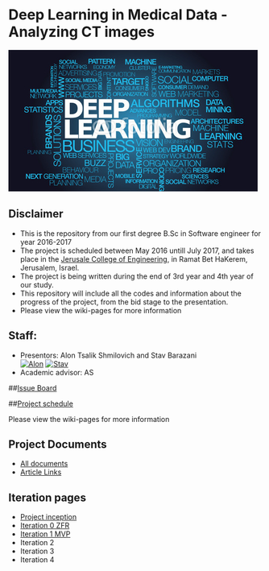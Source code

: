 # Deep Learning in Medical Data - Analyzing CT images

![Project logo](https://github.com/alonshmilo/MedicalData_jce/blob/master/pics/logo.jpg?raw=true)


## Disclaimer
* This is the repository from our first degree B.Sc in Software engineer for year 2016-2017
* The project is scheduled between May 2016 untill July 2017, and takes place in the [Jerusale College of Engineering](www.jce.ac.il), in Ramat Bet HaKerem, Jerusalem, Israel.
* The project is being written during the end of 3rd year and 4th year of our study. 
* This repository will include all the codes and information about the progress of the project, from the bid stage to the presentation.
* Please view the wiki-pages for more information

## Staff:
* Presentors: Alon Tsalik Shmilovich and Stav Barazani <br>
[![Alon](https://avatars1.githubusercontent.com/u/17544440?v=3&s=80)](https://github.com/alonshmilo)
[![Stav](https://avatars0.githubusercontent.com/u/17568093?v=3&s=80)](https://github.com/stavdv)
* Academic advisor: AS

##[Issue Board](https://huboard.com/alonshmilo/MedicalData_jce/)

##[Project schedule](https://calendar.google.com/calendar/embed?src=42dhkqae5c9avq8hv4cbs1j5t0%40group.calendar.google.com&ctz=Asia/Jerusalem)

Please view the wiki-pages for more information

## Project Documents
- [All documents](https://github.com/alonshmilo/MedicalData_jce/blob/master/docs/README.md)
- [Article Links](https://github.com/alonshmilo/MedicalData_jce/wiki/Article-Links)

## Iteration pages
- [Project inception](https://github.com/alonshmilo/MedicalData_jce/wiki/Project-Inception-and-Planing)
- [Iteration 0 ZFR](https://github.com/alonshmilo/MedicalData_jce/wiki/Iteration-0-ZFR)
- [Iteration 1 MVP](https://github.com/alonshmilo/MedicalData_jce/wiki/Iteration-1-MVP)
- Iteration 2
- Iteration 3
- Iteration 4
